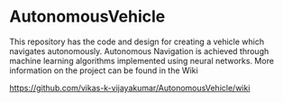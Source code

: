 # AutonomousVehicle
This repository has the code and design for creating a vehicle which navigates autonomously. 
Autonomous Navigation is achieved through machine learning algorithms implemented using neural networks.
More information on the project can be found in the Wiki

https://github.com/vikas-k-vijayakumar/AutonomousVehicle/wiki
